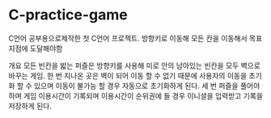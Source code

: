 # C-practice-game
C언어 공부용으로제작한 첫 C언어 프로젝트. 방향키로 이동해 모든 칸을 이동해서 목표지점에 도달해야함


개요
모든 빈칸을 밟는 퍼즐은 방향키를 사용해 미로 안의 남아있는 빈칸을 모두 벽으로 바꾸는 게임. 
한 번 지나온 곳은 벽이 되어 이동 할 수 없기 때문에 사용자의 이동을 초기화 할 수 있으며 이동이 불가능 할 경우 자동으로 초기화하게 된다.
세 번 퍼즐을 풀어야하며 게임 이용시간이 기록되며 이용시간이 순위권에 들 경우 이니셜을 입력받고 기록을 저장하게 된다.
